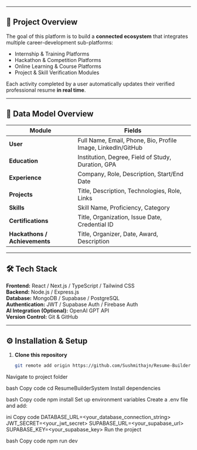 
---

## 🧩 Project Overview

The goal of this platform is to build a **connected ecosystem** that integrates multiple career-development sub-platforms:
- Internship & Training Platforms  
- Hackathon & Competition Platforms  
- Online Learning & Course Platforms  
- Project & Skill Verification Modules  

Each activity completed by a user automatically updates their verified professional resume **in real time**.

---

## 🧱 Data Model Overview

| Module | Fields |
|--------|--------|
| **User** | Full Name, Email, Phone, Bio, Profile Image, LinkedIn/GitHub |
| **Education** | Institution, Degree, Field of Study, Duration, GPA |
| **Experience** | Company, Role, Description, Start/End Date |
| **Projects** | Title, Description, Technologies, Role, Links |
| **Skills** | Skill Name, Proficiency, Category |
| **Certifications** | Title, Organization, Issue Date, Credential ID |
| **Hackathons / Achievements** | Title, Organizer, Date, Award, Description |

---

## 🛠️ Tech Stack

**Frontend:** React / Next.js / TypeScript / Tailwind CSS  
**Backend:** Node.js / Express.js  
**Database:** MongoDB / Supabase / PostgreSQL  
**Authentication:** JWT / Supabase Auth / Firebase Auth  
**AI Integration (Optional):** OpenAI GPT API  
**Version Control:** Git & GitHub  

---

## ⚙️ Installation & Setup

1. **Clone this repository**
   ```bash
   git remote add origin https://github.com/Sushmithajn/Resume-Builder-System.git
Navigate to project folder

bash
Copy code
cd ResumeBuilderSystem
Install dependencies

bash
Copy code
npm install
Set up environment variables
Create a .env file and add:

ini
Copy code
DATABASE_URL=<your_database_connection_string>
JWT_SECRET=<your_jwt_secret>
SUPABASE_URL=<your_supabase_url>
SUPABASE_KEY=<your_supabase_key>
Run the project

bash
Copy code
npm run dev
